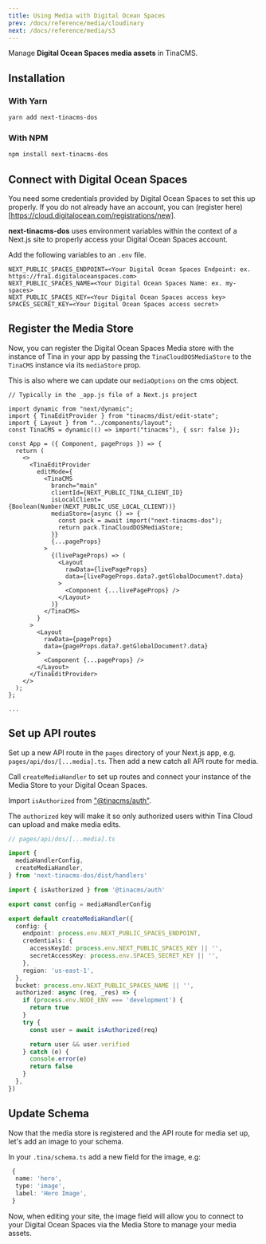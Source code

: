 ```yaml
---
title: Using Media with Digital Ocean Spaces
prev: /docs/reference/media/cloudinary
next: /docs/reference/media/s3
---
```


Manage **Digital Ocean Spaces media assets** in TinaCMS.

## Installation

### With Yarn

```bash
yarn add next-tinacms-dos
```

### With NPM

```bash
npm install next-tinacms-dos
```

## Connect with Digital Ocean Spaces

You need some credentials provided by Digital Ocean Spaces to set this up properly. If you do not already have an account, you can (register here)[https://cloud.digitalocean.com/registrations/new].

**next-tinacms-dos** uses environment variables within the context of a Next.js site to properly access your Digital Ocean Spaces account.

Add the following variables to an `.env` file.

```
NEXT_PUBLIC_SPACES_ENDPOINT=<Your Digital Ocean Spaces Endpoint: ex. https://fra1.digitaloceanspaces.com>
NEXT_PUBLIC_SPACES_NAME=<Your Digital Ocean Spaces Name: ex. my-spaces>
NEXT_PUBLIC_SPACES_KEY=<Your Digital Ocean Spaces access key>
SPACES_SECRET_KEY=<Your Digital Ocean Spaces access secret>
```

## Register the Media Store

Now, you can register the Digital Ocean Spaces Media store with the instance of Tina in your app by passing the `TinaCloudDOSMediaStore` to the `TinaCMS` instance via its `mediaStore` prop.

This is also where we can update our `mediaOptions` on the cms object.

```tsx
// Typically in the _app.js file of a Next.js project

import dynamic from "next/dynamic";
import { TinaEditProvider } from "tinacms/dist/edit-state";
import { Layout } from "../components/layout";
const TinaCMS = dynamic(() => import("tinacms"), { ssr: false });

const App = ({ Component, pageProps }) => {
  return (
    <>
      <TinaEditProvider
        editMode={
          <TinaCMS
            branch="main"
            clientId={NEXT_PUBLIC_TINA_CLIENT_ID}
            isLocalClient={Boolean(Number(NEXT_PUBLIC_USE_LOCAL_CLIENT))}
            mediaStore={async () => {
              const pack = await import("next-tinacms-dos");
              return pack.TinaCloudDOSMediaStore;
            }}
            {...pageProps}
          >
            {(livePageProps) => (
              <Layout
                rawData={livePageProps}
                data={livePageProps.data?.getGlobalDocument?.data}
              >
                <Component {...livePageProps} />
              </Layout>
            )}
          </TinaCMS>
        }
      >
        <Layout
          rawData={pageProps}
          data={pageProps.data?.getGlobalDocument?.data}
        >
          <Component {...pageProps} />
        </Layout>
      </TinaEditProvider>
    </>
  );
};

...
```

## Set up API routes

Set up a new API route in the `pages` directory of your Next.js app, e.g. `pages/api/dos/[...media].ts`.
Then add a new catch all API route for media.

Call `createMediaHandler` to set up routes and connect your instance of the Media Store to your Digital Ocean Spaces.

Import `isAuthorized` from ["@tinacms/auth"](https://github.com/tinacms/tinacms/tree/main/packages/%40tinacms/auth).

The `authorized` key will make it so only authorized users within Tina Cloud can upload and make media edits.

```ts
// pages/api/dos/[...media].ts

import {
  mediaHandlerConfig,
  createMediaHandler,
} from 'next-tinacms-dos/dist/handlers'

import { isAuthorized } from '@tinacms/auth'

export const config = mediaHandlerConfig

export default createMediaHandler({
  config: {
    endpoint: process.env.NEXT_PUBLIC_SPACES_ENDPOINT,
    credentials: {
      accessKeyId: process.env.NEXT_PUBLIC_SPACES_KEY || '',
      secretAccessKey: process.env.SPACES_SECRET_KEY || '',
    },
    region: 'us-east-1',
  },
  bucket: process.env.NEXT_PUBLIC_SPACES_NAME || '',
  authorized: async (req, _res) => {
    if (process.env.NODE_ENV === 'development') {
      return true
    }
    try {
      const user = await isAuthorized(req)

      return user && user.verified
    } catch (e) {
      console.error(e)
      return false
    }
  },
})
```

## Update Schema

Now that the media store is registered and the API route for media set up, let's add an image to your schema.

In your `.tina/schema.ts` add a new field for the image, e.g:

```ts
 {
  name: 'hero',
  type: 'image',
  label: 'Hero Image',
 }
```

Now, when editing your site, the image field will allow you to connect to your Digital Ocean Spaces via the Media Store to manage your media assets.

